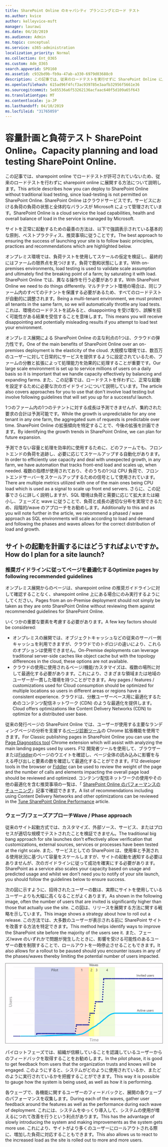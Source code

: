 ```yaml
---
title: SharePoint Online のキャパシティ プランニングとロード テスト
ms.author: kvice
author: kelleyvice-msft
manager: laurawi
ms.date: 04/10/2019
ms.audience: Admin
ms.topic: conceptual
ms.service: o365-administration
localization_priority: Normal
ms.collection: Ent_O365
ms.custom: Adm_O365
search.appverid: SPO160
ms.assetid: c932bd9b-fb9a-47ab-a330-6979d03688c0
description: この記事では、従来のロードテストを実行せずに SharePoint Online に展開する方法について説明します。これは許可されていないためです。
ms.openlocfilehash: 615ad96f4fcf3ac939785e3aafb32956f5661e36
ms.sourcegitcommit: 5e85536a6f53262136acfaac640f5d109a65f643
ms.translationtype: MT
ms.contentlocale: ja-JP
ms.lasthandoff: 04/10/2019
ms.locfileid: "31765059"
---
```

# <a name="capacity-planning-and-load-testing-sharepoint-online"></a><span data-ttu-id="d1319-103">容量計画と負荷テスト SharePoint Online。</span><span class="sxs-lookup"><span data-stu-id="d1319-103">Capacity planning and load testing SharePoint Online.</span></span>

<span data-ttu-id="d1319-104">この記事では、sharepoint online でロードテストが許可されていないため、従来のロードテストを行わずに sharepoint online に展開する方法について説明します。</span><span class="sxs-lookup"><span data-stu-id="d1319-104">This article describes how you can deploy to SharePoint Online without traditional load testing, since load-testing is not permitted on SharePoint Online.</span></span> <span data-ttu-id="d1319-105">SharePoint Online はクラウドサービスです。サービスにおける負荷の負荷の状態と全体的なバランスが Microsoft によって管理されています。</span><span class="sxs-lookup"><span data-stu-id="d1319-105">SharePoint Online is a cloud service the load capabilities, health and overall balance of load in the service is managed by Microsoft.</span></span>
  
<span data-ttu-id="d1319-106">サイトを正常に起動するための最善の方法は、以下で強調表示されている基本的な原則、ベストプラクティス、推奨事項に従うことです。</span><span class="sxs-lookup"><span data-stu-id="d1319-106">The best approach to ensuring the success of launching your site is to follow basic principles, practices and recommendations which are highlighted below.</span></span>
  
<span data-ttu-id="d1319-107">オンプレミス環境では、負荷テストを使用してスケールの仮定を検証し、最終的にはファームの限界点を見つけます。負荷で飽和状態にします。</span><span class="sxs-lookup"><span data-stu-id="d1319-107">With on-premises environments, load testing is used to validate scale assumption and ultimately find the breaking point of a farm; by saturating it with load.</span></span> <span data-ttu-id="d1319-108">SharePoint Online では、異なる操作を行う必要があります。</span><span class="sxs-lookup"><span data-stu-id="d1319-108">With SharePoint Online we need to do things differently.</span></span> <span data-ttu-id="d1319-109">マルチテナント環境の場合は、同じファーム内のすべてのテナントを保護する必要があるため、すべてのロードテストが自動的に調整されます。</span><span class="sxs-lookup"><span data-stu-id="d1319-109">Being a multi-tenant environment, we must protect all tenants in the same farm, so we will automatically throttle any load tests.</span></span> <span data-ttu-id="d1319-110">これは、環境のロードテストを試みると、disappointing を受け取り、誤解を招く可能性がある結果を受信することを意味します。</span><span class="sxs-lookup"><span data-stu-id="d1319-110">This means you will receive disappointing and potentially misleading results if you attempt to load test your environment.</span></span>
  
<span data-ttu-id="d1319-111">オンプレミス展開による SharePoint Online の主な利点の1つは、クラウドの弾力性です。</span><span class="sxs-lookup"><span data-stu-id="d1319-111">One of the main benefits of SharePoint Online over an on-premises deployment is the elasticity of the cloud.</span></span> <span data-ttu-id="d1319-112">大規模な環境では、数百万のユーザーに対して日常的にサービスを提供するように設定されているため、ファームの分散と拡張によって処理能力を効果的に処理することが重要です。</span><span class="sxs-lookup"><span data-stu-id="d1319-112">Our large scale environment is set up to service millions of users on a daily basis so it is important that we handle capacity effectively by balancing and expanding farms.</span></span> <span data-ttu-id="d1319-113">また、この記事では、ロードテストを伴わずに、正常な起動を設定するために必要な次のガイドラインについて説明しています。</span><span class="sxs-lookup"><span data-stu-id="d1319-113">The article also covers approaches for you to use that don't involve load testing but involve following guidelines that will set you up for a successful launch.</span></span> 
  
<span data-ttu-id="d1319-114">1つのファーム内の1つのテナントに対する成長は予測できませんが、集約された要求の合計は予測可能です。</span><span class="sxs-lookup"><span data-stu-id="d1319-114">While the growth is unpredictable for any one tenant in any one farm, the aggregated sum of requests is predictable over time.</span></span> <span data-ttu-id="d1319-115">SharePoint Online の拡張傾向を特定することで、今後の拡張を計画できます。</span><span class="sxs-lookup"><span data-stu-id="d1319-115">By identifying the growth trends in SharePoint Online, we can plan for future expansion.</span></span>
  
<span data-ttu-id="d1319-116">予測できない容量と処理を効率的に使用するために、どのファームでも、フロントエンドの負荷を追跡し、必要に応じてスケールアップする自動化があります。</span><span class="sxs-lookup"><span data-stu-id="d1319-116">In order to efficiently use capacity and deal with unexpected growth, in any farm, we have automation that tracks front-end load and scales up, when needed.</span></span> <span data-ttu-id="d1319-117">複数の指標が使用されており、そのうちの1つは CPU 負荷で、フロントエンドサーバーをスケールアップするための信号として使用されています。</span><span class="sxs-lookup"><span data-stu-id="d1319-117">There are multiple metrics utilized with one of the main ones being CPU load which is used as a signal to scale up front end servers.</span></span> <span data-ttu-id="d1319-118">さらに、この記事でさらに詳しく説明しますが、SQL 環境は負荷と需要に応じて拡大または縮小し、フェーズと wave に従うことで、負荷と成長の適切な分布を実現できるため、段階的/wave のアプローチをお勧めします。</span><span class="sxs-lookup"><span data-stu-id="d1319-118">Additionally to this and as you will note further in the article, we recommend a phased / wave approach as SQL environments will scale according to load and demand and following the phases and waves allows for the correct distribution of load and growth.</span></span> 
  
## <a name="how-do-i-plan-for-a-site-launch"></a><span data-ttu-id="d1319-119">サイトの起動を計画するにはどうすればよいですか。</span><span class="sxs-lookup"><span data-stu-id="d1319-119">How do I plan for a site launch?</span></span>

### <a name="optimize-pages-by-following-recommended-guidelines"></a><span data-ttu-id="d1319-120">推奨ガイドラインに従ってページを最適化する</span><span class="sxs-lookup"><span data-stu-id="d1319-120">Optimize pages by following recommended guidelines</span></span>
<span data-ttu-id="d1319-121">オンプレミス展開からのページは、sharepoint online の推奨ガイドラインに対して確認することなく、sharepoint online 上にある場合にのみ実行するようにしてください。</span><span class="sxs-lookup"><span data-stu-id="d1319-121">Pages from an on-Premise deployment should not simply be taken as they are onto SharePoint Online without reviewing them against recommended guidelines for SharePoint Online.</span></span>

<span data-ttu-id="d1319-122">いくつかの重要な要素を考慮する必要があります。</span><span class="sxs-lookup"><span data-stu-id="d1319-122">A few key factors should be considered:</span></span>
- <span data-ttu-id="d1319-123">オンプレミスの展開では、オブジェクトキャッシュなどの従来のサーバー側キャッシュを利用できますが、クラウドでのトポロジの違いにより、これらのオプションは使用できません。</span><span class="sxs-lookup"><span data-stu-id="d1319-123">On-Premise deployments can leverage traditional server-side caches like object cache but with the topology differences in the cloud, these options are not available.</span></span>
- <span data-ttu-id="d1319-124">クラウドの使用に使用されるページ/機能/カスタマイズは、複数の場所に対して最適化する必要があります。これにより、さまざまな領域または地域のユーザーが一貫した環境を持つことができます。</span><span class="sxs-lookup"><span data-stu-id="d1319-124">Any pages / features / customizations used for Cloud consumption should be optimized for multiple locations so users in different areas or regions have a consistent experience.</span></span> <span data-ttu-id="d1319-125">クラウドは、分散ユーザーベース用に最適化するためのコンテンツ配信ネットワーク (CDN) のような最適化を提供します。</span><span class="sxs-lookup"><span data-stu-id="d1319-125">Cloud offers optimizations like Content Delivery Networks (CDN) to optimize for a distributed user base.</span></span>

<span data-ttu-id="d1319-126">従来の発行ページの SharePoint Online では、ユーザーが使用する主要なランディングページの分析を支援する[ページ診断ツール](https://aka.ms/perftool)の Chrome 拡張機能を使用できます。</span><span class="sxs-lookup"><span data-stu-id="d1319-126">For Classic publishing pages in SharePoint Online you can use the [Page Diagnostics tool](https://aka.ms/perftool) Chrome extension which will assist with analyzing the main landing pages used by users.</span></span>
<span data-ttu-id="d1319-127">F12 開発者ツールを使用して、ブラウザーまたは[Fiddler](https://www.telerik.com/download/fiddler)のページのウエイトを確認し、ページ全体の読み込みに影響を与える呼び出しと要素の数を確認して最適化することができます。</span><span class="sxs-lookup"><span data-stu-id="d1319-127">F12 developer tools in the browser or [Fiddler](https://www.telerik.com/download/fiddler) can be used to review the weight of the page and the number of calls and elements impacting the overall page load should be reviewed and optimized.</span></span> <span data-ttu-id="d1319-128">コンテンツ配信ネットワークの使用やその他の最適化を含む推奨事項の一覧は、「 [SharePoint Online のパフォーマンスのチューニング](https://aka.ms/tuneSPO)」記事で確認できます。</span><span class="sxs-lookup"><span data-stu-id="d1319-128">A list of recommendations including using Content Delivery Networks and other optimizations can be reviewed in the [Tune SharePoint Online Performance](https://aka.ms/tuneSPO) article.</span></span>

### <a name="wave--phase-approach"></a><span data-ttu-id="d1319-129">ウェーブ/フェーズアプローチ</span><span class="sxs-lookup"><span data-stu-id="d1319-129">Wave / Phase approach</span></span>
<span data-ttu-id="d1319-130">従来のサイト起動方式では、カスタマイズ、外部ソース、サービス、またはプロセスが適切な規模でテストされたことを検証できません。</span><span class="sxs-lookup"><span data-stu-id="d1319-130">The traditional big bang approach for site launches don't effectively allow verification that customizations, external sources, services or processes have been tested at the right scale.</span></span> <span data-ttu-id="d1319-131">また、サービスとしての SharePoint は、使用率と予測される使用状況に基づいて容量をスケールしますが、サイトの起動を通知する必要はありませんが、次のガイドラインに従って成功を確実にする必要があります。</span><span class="sxs-lookup"><span data-stu-id="d1319-131">SharePoint as a service also scales your capacity based on usage and predicted usage and whilst we don't need you to notify of your site launch, you should follow the guidelines below to ensure success.</span></span>
  
<span data-ttu-id="d1319-132">次の図に示すように、招待されたユーザーの数は、実際にサイトを使用しているユーザーよりも大幅に高くなることがよくあります。</span><span class="sxs-lookup"><span data-stu-id="d1319-132">As shown in the following image, often the number of users that are invited is significantly higher than those that actually use the site.</span></span> <span data-ttu-id="d1319-133">この図は、リリースを展開する方法に関する戦略を示しています。</span><span class="sxs-lookup"><span data-stu-id="d1319-133">This image shows a strategy about how to roll out a release.</span></span> <span data-ttu-id="d1319-134">この方法では、大多数のユーザーが表示される前に SharePoint サイトを改善する方法を特定できます。</span><span class="sxs-lookup"><span data-stu-id="d1319-134">This method helps identify ways to improve the SharePoint site before the majority of the users see it.</span></span> <span data-ttu-id="d1319-135">また、フェーズ/wave のいずれかで問題が発生したときに、影響を受ける可能性のあるユーザーの数を制限することで、ロールアウトを一時停止させることもできます。</span><span class="sxs-lookup"><span data-stu-id="d1319-135">It also allows for a rollout to be paused should you encounter issues in any of the phases/waves thereby limiting the potential number of users impacted.</span></span>
  
![招待ユーザーとアクティブなユーザーを示すグラフ](media/0bc14a20-9420-4986-b9b9-fbcd2c6e0fb9.png)
  
<span data-ttu-id="d1319-137">パイロットフェーズでは、組織が信頼していることを認識しているユーザーからのフィードバックを取得することをお勧めします。</span><span class="sxs-lookup"><span data-stu-id="d1319-137">In the pilot phase, it is good to get feedback from users that the organization trusts and knows will be engaged.</span></span> <span data-ttu-id="d1319-138">このようにすると、システムがどのように使用されているか、またどのように実行されているかを把握することができます。</span><span class="sxs-lookup"><span data-stu-id="d1319-138">This way it is possible to gauge how the system is being used, as well as how it is performing.</span></span>
  
<span data-ttu-id="d1319-139">各ウェーブで、各機能に関するユーザーのフィードバックと、展開の各ウェーブのパフォーマンスを収集します。</span><span class="sxs-lookup"><span data-stu-id="d1319-139">During each of the waves, gather user feedback around the features as well as the performance during each wave of deployment.</span></span> <span data-ttu-id="d1319-140">これには、システムをゆっくり導入して、システムの使用が増えるにつれて改善を行うという利点があります。</span><span class="sxs-lookup"><span data-stu-id="d1319-140">This has the advantage of slowly introducing the system and making improvements as the system gets more use.</span></span> <span data-ttu-id="d1319-141">これにより、サイトがより多くのユーザーにロールアウトされる際に、増加した負荷に対応することもできます。</span><span class="sxs-lookup"><span data-stu-id="d1319-141">This also allows us to react to the increased load as the site is rolled out to more and more users.</span></span>
